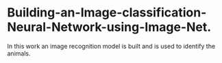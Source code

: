 # Building-an-Image-classification-Neural-Network-using-Image-Net.

In this work an image recognition model is built and is used to identify the animals. 
